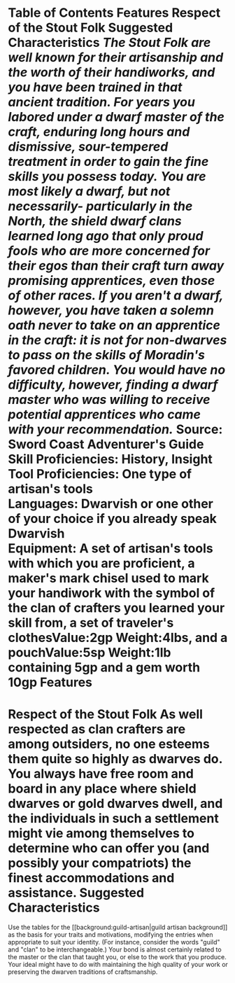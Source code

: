 Table of Contents
Features
Respect of the Stout Folk
Suggested Characteristics
***The Stout Folk are well known for their artisanship and the worth of their handiworks, and you have been trained in that ancient tradition. For years you labored under a dwarf master of the craft, enduring long hours and dismissive, sour-tempered treatment in order to gain the fine skills you possess today.***
***You are most likely a dwarf, but not necessarily- particularly in the North, the shield dwarf clans learned long ago that only proud fools who are more concerned for their egos than their craft turn away promising apprentices, even those of other races. If you aren't a dwarf, however, you have taken a solemn oath never to take on an apprentice in the craft: it is not for non-dwarves to pass on the skills of Moradin's favored children. You would have no difficulty, however, finding a dwarf master who was willing to receive potential apprentices who came with your recommendation.***
Source: Sword Coast Adventurer's Guide
**Skill Proficiencies:** History, Insight  
**Tool Proficiencies:** One type of artisan's tools  
**Languages:** Dwarvish or one other of your choice if you already speak Dwarvish  
**Equipment:** A set of artisan's tools with which you are proficient, a maker's mark chisel used to mark your handiwork with the symbol of the clan of crafters you learned your skill from, a set of traveler's clothesValue:2gp Weight:4lbs, and a pouchValue:5sp Weight:1lb containing 5gp and a gem worth 10gp
Features
========
Respect of the Stout Folk
As well respected as clan crafters are among outsiders, no one esteems them quite so highly as dwarves do. You always have free room and board in any place where shield dwarves or gold dwarves dwell, and the individuals in such a settlement might vie among themselves to determine who can offer you (and possibly your compatriots) the finest accommodations and assistance.
Suggested Characteristics
=========================
Use the tables for the [[background:guild-artisan|guild artisan background]] as the basis for your traits and motivations, modifying the entries when appropriate to suit your identity. (For instance, consider the words "guild" and "clan" to be interchangeable.)
Your bond is almost certainly related to the master or the clan that taught you, or else to the work that you produce. Your ideal might have to do with maintaining the high quality of your work or preserving the dwarven traditions of craftsmanship.